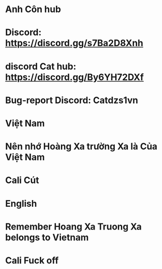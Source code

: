 # Anh Côn hub
# Discord: https://discord.gg/s7Ba2D8Xnh
# discord Cat hub: https://discord.gg/By6YH72DXf
# Bug-report Discord: Catdzs1vn
# Việt Nam
# Nên nhớ Hoàng Xa trường Xa là Của Việt Nam
# Cali Cút 
# English
# Remember Hoang Xa Truong Xa belongs to Vietnam
# Cali Fuck off  
